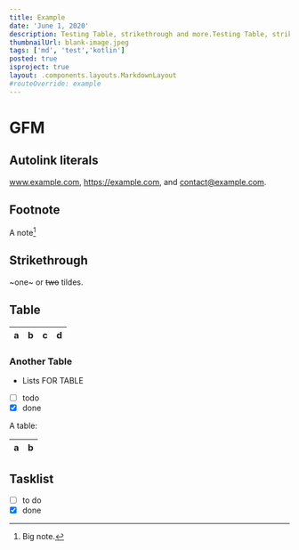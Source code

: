 ```yaml
---
title: Example
date: 'June 1, 2020'
description: Testing Table, strikethrough and more.Testing Table, strikethrough and more. Testing Table, strikethrough and more.Testing Table, strikethrough and more
thumbnailUrl: blank-image.jpeg
tags: ['md', 'test','kotlin']
posted: true
isproject: true
layout: .components.layouts.MarkdownLayout
#routeOverride: example
---
```

# GFM

## Autolink literals

www.example.com, https://example.com, and contact@example.com.

## Footnote

A note[^1]

[^1]: Big note.

## Strikethrough

~one~ or ~~two~~ tildes.

## Table

| a | b  |  c |  d  |
| - | :- | -: | :-: |

### Another Table
* Lists FOR TABLE
* [ ] todo
* [x] done

A table:

| a | b |
| - | - |

## Tasklist

* [ ] to do
* [x] done